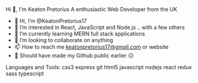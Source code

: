 
Hi 👋, I'm Keaton Pretorius
A enthusiastic  Web Developer from the UK


- 👋 Hi, I’m @KeatonPretorius17
- 👀 I’m interested in React, JavaScript and Node.js .. with a few others 
- 🌱 I’m currently learning MERN full stack applications
- 💞️ I’m looking to collaborate on anything
- 📫 How to reach me keatonpretorius17@gmail.com or website
- 👀 Should have made my Github public earlier :expressionless:

Languages and Tools:
  css3 express  git html5 javascript nodejs react redux sass typescript
